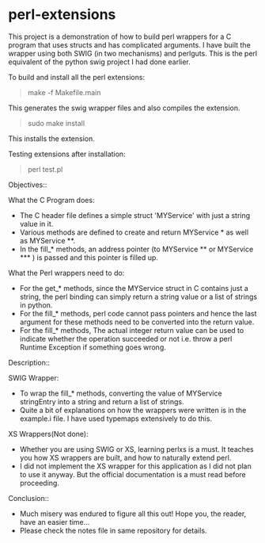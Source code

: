 perl-extensions
=================

This project is a demonstration of how to build perl wrappers for a C program that uses structs and has complicated arguments. I have built the wrapper using both SWIG (in two mechanisms) and perlguts. This is the perl equivalent of the python swig project I had done earlier.

To build and install all the perl extensions:

> make -f Makefile.main

This generates the swig wrapper files and also compiles the extension.

> sudo make install

This installs the extension.

Testing extensions after installation:
> perl test.pl

Objectives::

What the C Program does:
* The C header file defines a simple struct 'MYService' with just a string value in it.
* Various methods are defined to create and return MYService * as well as MYService **.
* In the fill_* methods, an address pointer (to MYService ** or MYService *** ) is passed and this pointer is filled up.

What the Perl wrappers need to do:
* For the get_* methods, since the MYService struct in C contains just a string, the perl binding can simply return a string value or a list of strings in python.
* For the fill_* methods, perl code cannot pass pointers and hence the last argument for these methods need to be converted into the return value.
* For the fill_* methods, The actual integer return value can be used to indicate whether the operation succeeded or not i.e. throw a perl Runtime Exception if something goes wrong.

Description::

SWIG Wrapper:
* To wrap the fill_* methods, converting the value of MYService stringEntry into a string and return a list of strings.
* Quite a bit of explanations on how the wrappers were written is in the example.i file. I have used typemaps extensively to do this.

XS Wrappers(Not done):
* Whether you are using SWIG or XS, learning perlxs is a must. It teaches you how XS wrappers are built, and how to naturally extend perl.
* I did not implement the XS wrapper for this application as I did not plan to use it anyway. But the official documentation is a must read before proceeding.

Conclusion::
* Much misery was endured to figure all this out! Hope you, the reader, have an easier time...
* Please check the notes file in same repository for details.
